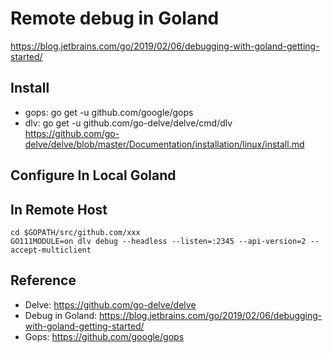 # Remote debug in Goland

https://blog.jetbrains.com/go/2019/02/06/debugging-with-goland-getting-started/

## Install
- gops: go get -u github.com/google/gops
- dlv: go get -u github.com/go-delve/delve/cmd/dlv
https://github.com/go-delve/delve/blob/master/Documentation/installation/linux/install.md

## Configure In Local Goland


## In Remote Host
```
cd $GOPATH/src/github.com/xxx
GO111MODULE=on dlv debug --headless --listen=:2345 --api-version=2 --accept-multiclient
```

## Reference
- Delve: https://github.com/go-delve/delve
- Debug in Goland: https://blog.jetbrains.com/go/2019/02/06/debugging-with-goland-getting-started/
- Gops: https://github.com/google/gops